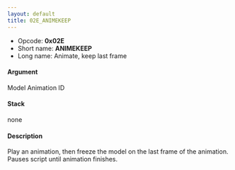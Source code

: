 ```yaml
---
layout: default
title: 02E_ANIMEKEEP
---
```


-   Opcode: **0x02E**
-   Short name: **ANIMEKEEP**
-   Long name: Animate, keep last frame

#### Argument

Model Animation ID

#### Stack

none

#### Description

Play an animation, then freeze the model on the last frame of the animation. Pauses script until animation finishes.
